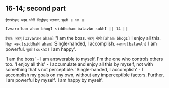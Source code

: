 ## 16-14; second part


```shloka-sa
ईश्वरोऽहम् अहम् भोगी सिद्धोहम् बलवान् सुखी ॥ १४ ॥
```
```shloka-sa-hk
Izvaro'ham aham bhogI siddhoham balavAn sukhI || 14 ||
```

`ईश्वरः अहम्` `[IzvaraH aham]` 'I am the boss. `अहम् भोगी` `[aham bhogI]` I enjoy all this. `सिद्धः अहम्` `[siddhaH aham]` Single-handed, I accomplish. `बलवान्` `[balavAn]` I am powerful. `सुखी` `[sukhI]` I am happy'.

'I am the boss' - I am answerable to myself, I'm the one who controls others too. 'I enjoy all this' - I accumulate and enjoy all this by myself, not with something that's not perceptible.
'Single-handed, I accomplish' - I accomplish my goals on my own, without any imperceptible factors. Further, I am powerful by myself. I am happy by myself.


